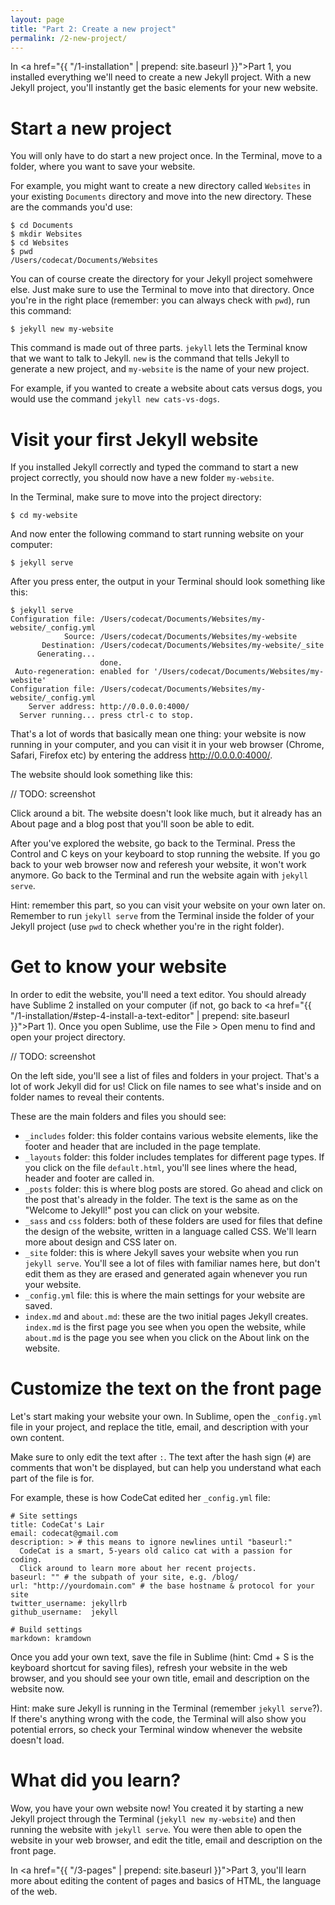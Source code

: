 ```yaml
---
layout: page
title: "Part 2: Create a new project"
permalink: /2-new-project/
---
```


In <a href="{{ "/1-installation" | prepend: site.baseurl }}">Part 1</a>, you installed everything we'll need to create a new Jekyll project. With a new Jekyll project, you'll instantly get the basic elements for your new website.

# Start a new project

You will only have to do start a new project once. In the Terminal, move to a folder, where you want to save your website. 

For example, you might want to create a new directory called `Websites` in your existing `Documents` directory and move into the new directory. These are the commands you'd use:

	$ cd Documents
	$ mkdir Websites
	$ cd Websites
	$ pwd
	/Users/codecat/Documents/Websites

You can of course create the directory for your Jekyll project somehwere else. Just make sure to use the Terminal to move into that directory. Once you're in the right place (remember: you can always check with `pwd`), run this command:

	$ jekyll new my-website

This command is made out of three parts. `jekyll` lets the Terminal know that we want to talk to Jekyll. `new` is the command that tells Jekyll to generate a new project, and `my-website` is the name of your new project. 

For example, if you wanted to create a website about cats versus dogs, you would use the command `jekyll new cats-vs-dogs`.

# Visit your first Jekyll website

If you installed Jekyll correctly and typed the command to start a new project correctly, you should now have a new folder `my-website`.

In the Terminal, make sure to move into the project directory:

	$ cd my-website

And now enter the following command to start running website on your computer:

	$ jekyll serve

After you press enter, the output in your Terminal should look something like this:

	$ jekyll serve
	Configuration file: /Users/codecat/Documents/Websites/my-website/_config.yml
	            Source: /Users/codecat/Documents/Websites/my-website
	       Destination: /Users/codecat/Documents/Websites/my-website/_site
	      Generating... 
	                    done.
	 Auto-regeneration: enabled for '/Users/codecat/Documents/Websites/my-website'
	Configuration file: /Users/codecat/Documents/Websites/my-website/_config.yml
	    Server address: http://0.0.0.0:4000/
	  Server running... press ctrl-c to stop.

That's a lot of words that basically mean one thing: your website is now running in your computer, and you can visit it in your web browser (Chrome, Safari, Firefox etc) by entering the address <a href="http://0.0.0.0:4000/" target="_blank">http://0.0.0.0:4000/</a>.

The website should look something like this:

// TODO: screenshot

Click around a bit. The website doesn't look like much, but it already has an About page and a blog post that you'll soon be able to edit.

After you've explored the website, go back to the Terminal. Press the Control and C keys on your keyboard to stop running the website. If you go back to your web browser now and referesh your website, it won't work anymore. Go back to the Terminal and run the website again with `jekyll serve`.

<div class="hint">
Hint: remember this part, so you can visit your website on your own later on. Remember to run <code>jekyll serve</code> from the Terminal inside the folder of your Jekyll project (use <code>pwd</code> to check whether you're in the right folder).
</div>

# Get to know your website

In order to edit the website, you'll need a text editor. You should already have Sublime 2 installed on your computer (if not, go back to <a href="{{ "/1-installation/#step-4-install-a-text-editor" | prepend: site.baseurl }}">Part 1</a>). Once you open Sublime, use the File > Open menu to find and open your project directory.

// TODO: screenshot

On the left side, you'll see a list of files and folders in your project. That's a lot of work Jekyll did for us! Click on file names to see what's inside and on folder names to reveal their contents.

These are the main folders and files you should see:

- `_includes` folder: this folder contains various website elements, like the footer and header that are included in the page template.
- `_layouts` folder: this folder includes templates for different page types. If you click on the file `default.html`, you'll see lines where the head, header and footer are called in.
- `_posts` folder: this is where blog posts are stored. Go ahead and click on the post that's already in the folder. The text is the same as on the "Welcome to Jekyll!" post you can click on your website.
- `_sass` and `css` folders: both of these folders are used for files that define the design of the website, written in a language called CSS. We'll learn more about design and CSS later on. 
- `_site` folder: this is where Jekyll saves your website when you run `jekyll serve`. You'll see a lot of files with familiar names here, but don't edit them as they are erased and generated again whenever you run your website.
- `_config.yml` file: this is where the main settings for your website are saved. 
- `index.md` and `about.md`: these are the two initial pages Jekyll creates. `index.md` is the first page you see when you open the website, while `about.md` is the page you see when you click on the About link on the website.

# Customize the text on the front page

Let's start making your website your own. In Sublime, open the `_config.yml` file in your project, and replace the title, email, and description with your own content.

Make sure to only edit the text after `:`. The text after the hash sign (`#`) are comments that won't be displayed, but can help you understand what each part of the file is for.

For example, these is how CodeCat edited her `_config.yml` file:

	# Site settings
	title: CodeCat's Lair
	email: codecat@gmail.com
	description: > # this means to ignore newlines until "baseurl:"
	  CodeCat is a smart, 5-years old calico cat with a passion for coding. 
	  Click around to learn more about her recent projects.
	baseurl: "" # the subpath of your site, e.g. /blog/
	url: "http://yourdomain.com" # the base hostname & protocol for your site
	twitter_username: jekyllrb
	github_username:  jekyll

	# Build settings
	markdown: kramdown

Once you add your own text, save the file in Sublime (hint: Cmd + S is the keyboard shortcut for saving files), refresh your website in the web browser, and you should see your own title, email and description on the website now.

<div class="hint">
Hint: make sure Jekyll is running in the Terminal (remember <code>jekyll serve</code>?). If there's anything wrong with the code, the Terminal will also show you potential errors, so check your Terminal window whenever the website doesn't load.
</div>

# What did you learn?

Wow, you have your own website now! You created it by starting a new Jekyll project through the Terminal (`jekyll new my-website`) and then running the website with `jekyll serve`. You were then able to open the website in your web browser, and edit the title, email and description on the front page. 

In <a href="{{ "/3-pages" | prepend: site.baseurl }}">Part 3</a>, you'll learn more about editing the content of pages and basics of HTML, the language of the web.
